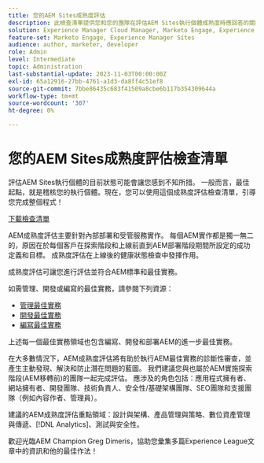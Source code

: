 ```yaml
---
title: 您的AEM Sites成熟度評估
description: 此檢查清單提供您和您的團隊在評估AEM Sites執行個體成熟度時應回答的關鍵問題概述
solution: Experience Manager Cloud Manager, Marketo Engage, Experience Manager Sites
feature-set: Marketo Engage, Experience Manager Sites
audience: author, marketer, developer
role: Admin
level: Intermediate
topic: Administration
last-substantial-update: 2023-11-03T00:00:00Z
exl-id: 65a12916-27bb-4761-a1d3-da8ff4c51ef8
source-git-commit: 7bbe86435c683f41509a8cbe6b117b354309644a
workflow-type: tm+mt
source-wordcount: '307'
ht-degree: 0%

---
```


# 您的AEM Sites成熟度評估檢查清單

評估AEM Sites執行個體的目前狀態可能會讓您感到不知所措。 一般而言，最佳起點，就是稽核您的執行個體。現在，您可以使用這個成熟度評估檢查清單，引導您完成整個程式！

[下載檢查清單](assets/AEM-Sites-Maturity-Assessment.xlsx)

AEM成熟度評估主要針對內部部署和受管服務實作。 每個AEM實作都是獨一無二的，原因在於每個客戶在探索階段和上線前直到AEM部署階段期間所設定的成功定義和目標。 成熟度評估在上線後的健康狀態檢查中發揮作用。

成熟度評估可讓您進行評估並符合AEM標準和最佳實務。

如需管理、開發或編寫的最佳實務，請參閱下列資源：

* [管理最佳實務](https://experienceleague.adobe.com/docs/experience-manager-65/administering/bestpractices/administer-best-practices.html?lang=en)
* [開發最佳實務](https://experienceleague.adobe.com/docs/experience-manager-65/developing/bestpractices/best-practices.html?lang=en)
* [編寫最佳實務](https://experienceleague.adobe.com/docs/experience-manager-65/authoring/authoring/best-practices.html?lang=en)

上述每一個最佳實務領域也包含編寫、開發和部署AEM的進一步最佳實務。

在大多數情況下，AEM成熟度評估將有助於執行AEM最佳實務的診斷性審查，並產生主動發現、解決和防止潛在問題的藍圖。 我們建議您與也屬於AEM實施探索階段(AEM移轉前)的團隊一起完成評估。 應涉及的角色包括：應用程式擁有者、網站擁有者、開發團隊、技術負責人、安全性/基礎架構團隊、SEO團隊和支援團隊（例如內容作者、管理員）。

建議的AEM成熟度評估重點領域：設計與架構、產品管理與策略、數位資產管理與傳遞、[!DNL Analytics]、測試與安全性。

歡迎光臨AEM Champion Greg Dimeris，協助您彙集多篇Experience League文章中的資訊和他的最佳作法！
